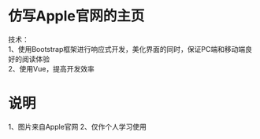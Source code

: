 # 仿写Apple官网的主页  
技术：  
1、使用Bootstrap框架进行响应式开发，美化界面的同时，保证PC端和移动端良好的阅读体验  
2、使用Vue，提高开发效率  

# 说明  
1、图片来自Apple官网
2、仅作个人学习使用
